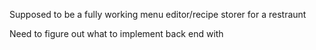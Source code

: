 Supposed to be a fully working menu editor/recipe storer for a restraunt

Need to figure out what to implement back end with

